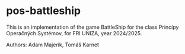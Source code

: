 # pos-battleship
This is an implementation of the game BattleShip for the class Princípy Operačných Systémov, for FRI UNIZA, year 2024/2025.

Authors: Adam Majerík, Tomáš Karnet